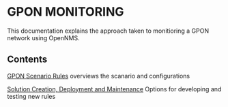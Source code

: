 # GPON MONITORING 

This documentation explains the approach taken to monitioring a GPON network using OpenNMS.

## Contents

[GPON Scenario Rules](../docs/gpon-rules-scenario.md)  overviews the scanario and configurations 

[Solution Creation, Deployment and Maintenance](../docs/SolutionMaintainanceAndDeployent.md)  Options for developing and testing new rules

